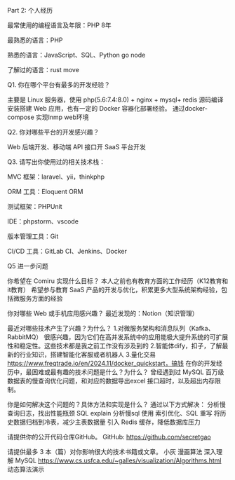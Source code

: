 
Part 2: 个人经历 

最常使用的编程语言及年限：PHP 8年

最熟悉的语言：PHP

熟悉的语言：JavaScript、SQL、Python go node

了解过的语言：rust  move 

Q1. 你在哪个平台有最多的开发经验？

主要是 Linux 服务器，使用 php(5.6:7.4:8.0) + nginx + mysql+ redis 源码编译安装搭建 Web 应用，也有一定的 Docker 容器化部署经验。 通过docker-compose 实现lnmp web环境

Q2. 你对哪些平台的开发感兴趣？

Web 后端开发、移动端 API 接口开 SaaS 平台开发

Q3. 请写出你使用过的相关技术栈：

MVC 框架：laravel、yii，thinkphp

ORM 工具：Eloquent ORM

测试框架：PHPUnit

IDE：phpstorm、vscode

版本管理工具：Git 

CI/CD 工具：GitLab CI、Jenkins、Docker

Q5 进一步问题

你希望在 Comiru 实现什么目标？
本人之前也有教育方面的工作经历（K12教育和it教育）
希望参与教育 SaaS 产品的开发与优化，积累更多大型系统架构经验，包括微服务方面的经验

你对哪些 Web 或手机应用感兴趣？
  最近发现的：Notion（知识管理）

最近对哪些技术产生了兴趣？为什么？
1.对微服务架构和消息队列（Kafka、RabbitMQ） 很感兴趣，因为它们在高并发系统中的应用能极大提升系统的可扩展性和稳定性。这些技术都是我之前工作没有涉及到的
2.智能体dify，扣子，了解最新的行业知识，搭建智能化客服或者机器人
3.量化交易 https://www.freqtrade.io/en/2024.11/docker_quickstart，搞钱
在你的开发经历中，最困难或最有趣的技术问题是什么？为什么？
曾经遇到过 MySQL 百万级数据表的慢查询优化问题，和对应的数据导出excel 接口超时，以及超出内存限制。

你是如何解决这个问题的？具体方法和实现是什么？
通过以下方式解决：
分析慢查询日志，找出性能瓶颈 SQL    explain  分析慢sql
使用 索引优化、SQL 重写
将历史数据归档到冷表，减少主表数据量
引入 Redis 缓存，降低数据库压力


请提供你的公开代码仓库GitHub。
GitHub: https://github.com/secretgao
  
请提供最多 3 本（篇）对你影响很大的技术书籍或文章。
小灰 漫画算法 
深入理解 MySQL
https://www.cs.usfca.edu/~galles/visualization/Algorithms.html    动态算法演示
 

